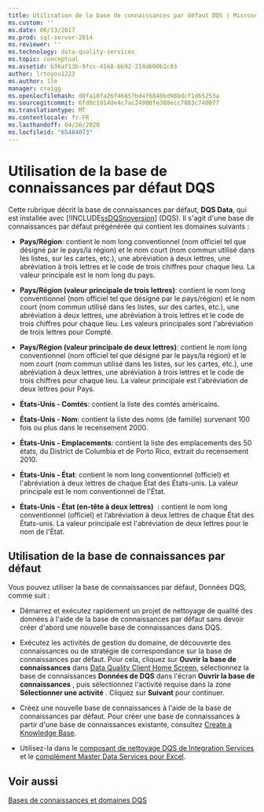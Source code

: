 ```yaml
---
title: Utilisation de la base de connaissances par défaut DQS | Microsoft Docs
ms.custom: ''
ms.date: 06/13/2017
ms.prod: sql-server-2014
ms.reviewer: ''
ms.technology: data-quality-services
ms.topic: conceptual
ms.assetid: b36af13b-9fcc-4168-bb92-214d600b1c93
author: lrtoyou1223
ms.author: lle
manager: craigg
ms.openlocfilehash: d0fa10fa26f46857bd4f6848bd98bdcf1d65253a
ms.sourcegitcommit: 6fd8c1914de4c7ac24900fe388ecc7883c740077
ms.translationtype: MT
ms.contentlocale: fr-FR
ms.lasthandoff: 04/26/2020
ms.locfileid: "65484073"
---
```

# <a name="using-the-dqs-default-knowledge-base"></a>Utilisation de la base de connaissances par défaut DQS
  Cette rubrique décrit la base de connaissances par défaut, **DQS Data**, qui est installée avec [!INCLUDE[ssDQSnoversion](../includes/ssdqsnoversion-md.md)] (DQS). Il s'agit d'une base de connaissances par défaut prégénérée qui contient les domaines suivants :  
  
-   **Pays/Région**: contient le nom long conventionnel (nom officiel tel que désigné par le pays/la région) et le nom court (nom commun utilisé dans les listes, sur les cartes, etc.), une abréviation à deux lettres, une abréviation à trois lettres et le code de trois chiffres pour chaque lieu.  La valeur principale est le nom long du pays.  
  
-   **Pays/Région (valeur principale de trois lettres)**: contient le nom long conventionnel (nom officiel tel que désigné par le pays/région) et le nom court (nom commun utilisé dans les listes, sur des cartes, etc.), une abréviation à deux lettres, une abréviation à trois lettres et le code de trois chiffres pour chaque lieu.  Les valeurs principales sont l'abréviation de trois lettres pour Compté.  
  
-   **Pays/Région (valeur principale de deux lettres)**: contient le nom long conventionnel (nom officiel tel que désigné par le pays/la région) et le nom court (nom commun utilisé dans les listes, sur les cartes, etc.), une abréviation à deux lettres, une abréviation à trois lettres et le code de trois chiffres pour chaque lieu.  La valeur principale est l'abréviation de deux lettres pour Pays.  
  
-   **États-Unis - Comtés**: contient la liste des comtés américains.  
  
-   **États-Unis - Nom**: contient la liste des noms (de famille) survenant 100 fois ou plus dans le recensement 2000.  
  
-   **États-Unis - Emplacements**: contient la liste des emplacements des 50 états, du District de Columbia et de Porto Rico, extrait du recensement 2010.  
  
-   **États-Unis - État**: contient le nom long conventionnel (officiel) et l'abréviation à deux lettres de chaque État des États-unis. La valeur principale est le nom conventionnel de l'État.  
  
-   **États-Unis - État (en-tête à deux lettres)**  : contient le nom long conventionnel (officiel) et l’abréviation à deux lettres de chaque État des États-unis. La valeur principale est l'abréviation de deux lettres pour le nom de l'État.  
  
## <a name="using-the-default-knowledge-base"></a>Utilisation de la base de connaissances par défaut  
 Vous pouvez utiliser la base de connaissances par défaut, Données DQS, comme suit :  
  
-   Démarrez et exécutez rapidement un projet de nettoyage de qualité des données à l'aide de la base de connaissances par défaut sans devoir créer d'abord une nouvelle base de connaissances dans DQS.  
  
-   Exécutez les activités de gestion du domaine, de découverte des connaissances ou de stratégie de correspondance sur la base de connaissances par défaut. Pour cela, cliquez sur **Ouvrir la base de connaissances** dans [Data Quality Client Home Screen](../../2014/data-quality-services/data-quality-client-home-screen.md), sélectionnez la base de connaissances **Données de DQS** dans l'écran **Ouvrir la base de connaissances** , puis sélectionnez l'activité requise dans la zone **Sélectionner une activité** . Cliquez sur **Suivant** pour continuer.  
  
-   Créez une nouvelle base de connaissances à l'aide de la base de connaissances par défaut. Pour créer une base de connaissances à partir d'une base de connaissances existante, consultez [Create a Knowledge Base](../../2014/data-quality-services/create-a-knowledge-base.md).  
  
-   Utilisez-la dans le [composant de nettoyage DQS de Integration Services](https://go.microsoft.com/fwlink/?LinkId=238830) et le [complément Master Data Services pour Excel](../master-data-services/microsoft-excel-add-in/data-quality-matching-in-the-mds-add-in-for-excel.md).  
  
## <a name="see-also"></a>Voir aussi  
 [Bases de connaissances et domaines DQS](../../2014/data-quality-services/dqs-knowledge-bases-and-domains.md)  
  
  
